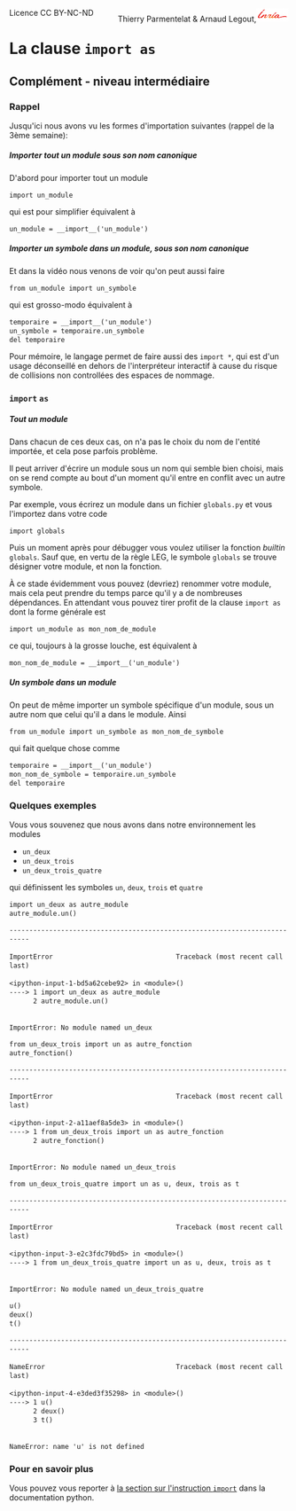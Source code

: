 
<span style="float:left;">Licence CC BY-NC-ND</span><span style="float:right;">Thierry Parmentelat &amp; Arnaud Legout,<img src="media/inria-25.png" style="display:inline"></span><br/>

# La clause `import as`

## Complément - niveau intermédiaire

### Rappel

Jusqu'ici nous avons vu les formes d'importation suivantes (rappel de la 3ème semaine):

##### Importer tout un module sous son nom canonique

D'abord pour importer tout un module

    import un_module

qui est pour simplifier équivalent à

    un_module = __import__('un_module')

##### Importer un symbole dans un module, sous son nom canonique

Et dans la vidéo nous venons de voir qu'on peut aussi faire

    from un_module import un_symbole

qui est grosso-modo équivalent à 

    temporaire = __import__('un_module')
    un_symbole = temporaire.un_symbole
    del temporaire

Pour mémoire, le langage permet de faire aussi des `import *`, qui est d'un usage déconseillé en dehors de l'interpréteur interactif à cause du risque de collisions non controllées des espaces de nommage. 

### `import`  `as`

##### Tout un module

Dans chacun de ces deux cas, on n'a pas le choix du nom de l'entité importée, et cela pose parfois problème.

Il peut arriver d'écrire un module sous un nom qui semble bien choisi, mais on se rend compte au bout d'un moment qu'il entre en conflit avec un autre symbole.

Par exemple, vous écrirez un module dans un fichier `globals.py` et vous l'importez dans votre code

    import globals

Puis un moment après pour débugger vous voulez utiliser la fonction *builtin* `globals`. Sauf que, en vertu de la règle LEG, le symbole `globals` se trouve désigner votre module, et non la fonction.

À ce stade évidemment vous pouvez (devriez) renommer votre module, mais cela peut prendre du temps parce qu'il y a de nombreuses dépendances. En attendant vous pouvez tirer profit de la clause `import as` dont la forme générale est

    import un_module as mon_nom_de_module

ce qui, toujours à la grosse louche, est équivalent à

    mon_nom_de_module = __import__('un_module')

##### Un symbole dans un module

On peut de même importer un symbole spécifique d'un module, sous un autre nom que celui qu'il a dans le module. Ainsi

    from un_module import un_symbole as mon_nom_de_symbole

qui fait quelque chose comme

    temporaire = __import__('un_module')
    mon_nom_de_symbole = temporaire.un_symbole
    del temporaire

### Quelques exemples

Vous vous souvenez que nous avons dans notre environnement les modules 
 * `un_deux`
 * `un_deux_trois`
 * `un_deux_trois_quatre`
 
qui définissent les symboles `un`, `deux`, `trois` et `quatre`


```
import un_deux as autre_module
autre_module.un()
```


    ---------------------------------------------------------------------------

    ImportError                               Traceback (most recent call last)

    <ipython-input-1-bd5a62cebe92> in <module>()
    ----> 1 import un_deux as autre_module
          2 autre_module.un()


    ImportError: No module named un_deux



```
from un_deux_trois import un as autre_fonction
autre_fonction()
```


    ---------------------------------------------------------------------------

    ImportError                               Traceback (most recent call last)

    <ipython-input-2-a11aef8a5de3> in <module>()
    ----> 1 from un_deux_trois import un as autre_fonction
          2 autre_fonction()


    ImportError: No module named un_deux_trois



```
from un_deux_trois_quatre import un as u, deux, trois as t
```


    ---------------------------------------------------------------------------

    ImportError                               Traceback (most recent call last)

    <ipython-input-3-e2c3fdc79bd5> in <module>()
    ----> 1 from un_deux_trois_quatre import un as u, deux, trois as t
    

    ImportError: No module named un_deux_trois_quatre



```
u()
deux()
t()
```


    ---------------------------------------------------------------------------

    NameError                                 Traceback (most recent call last)

    <ipython-input-4-e3ded3f35298> in <module>()
    ----> 1 u()
          2 deux()
          3 t()


    NameError: name 'u' is not defined


### Pour en savoir plus

Vous pouvez vous reporter à [la section sur l'instruction `import`](https://docs.python.org/2.7/reference/simple_stmts.html#the-import-statement) dans la documentation python.
